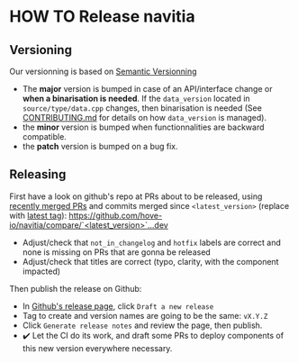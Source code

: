 # HOW TO Release navitia

## Versioning

Our versionning is based on [Semantic Versionning](https://semver.org/)
* The **major** version is bumped in case of an API/interface change or **when a binarisation is needed**.
  If the `data_version` located in `source/type/data.cpp` changes, then binarisation is needed (See
  [CONTRIBUTING.md](CONTRIBUTING.md) for details on how `data_version` is managed).
* the **minor** version is bumped when functionnalities are backward compatible.
* the **patch** version is bumped on a bug fix.

## Releasing

First have a look on github's repo at PRs about to be released, using
[recently merged PRs](https://github.com/hove-io/navitia/pulls?q=is%3Apr+is%3Aclosed+sort%3Aupdated-desc)
and commits merged since `<latest_version>` (replace with [latest tag](https://github.com/hove-io/navitia/releases)):
[https://github.com/hove-io/navitia/compare/`<latest_version>`...dev](https://github.com/hove-io/navitia/compare/<latest_version>...dev)
* Adjust/check that `not_in_changelog` and `hotfix` labels are correct and none is missing on PRs that are gonna be released
* Adjust/check that titles are correct (typo, clarity, with the component impacted)

Then publish the release on Github:
* In [Github's release page](https://github.com/hove-io/navitia/releases), click `Draft a new release`
* Tag to create and version names are going to be the same: `vX.Y.Z`
* Click `Generate release notes` and review the page, then publish.
* :heavy_check_mark: Let the CI do its work, and draft some PRs to deploy
  components of this new version everywhere necessary.
